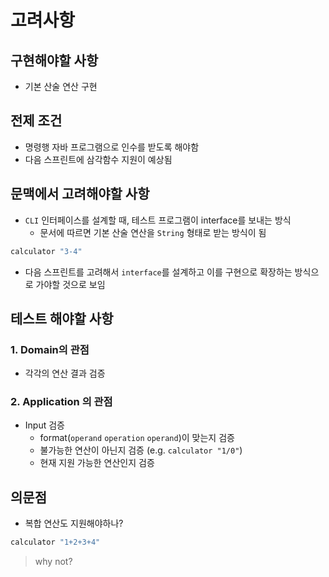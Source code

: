 # 고려사항

## 구현해야할 사항

- 기본 산술 연산 구현

## 전제 조건

- 명령행 자바 프로그램으로 인수를 받도록 해야함
- 다음 스프린트에 삼각함수 지원이 예상됨

## 문맥에서 고려해야할 사항

- `CLI` 인터페이스를 설계할 때, 테스트 프로그램이 interface를 보내는 방식
  - 문서에 따르면 기본 산술 연산을 `String` 형태로 받는 방식이 됨

```bash
calculator "3-4"
```

- 다음 스프린트를 고려해서 `interface`를 설계하고 이를 구현으로 확장하는 방식으로 가야할 것으로 보임

## 테스트 해야할 사항

### 1. Domain의 관점

- 각각의 연산 결과 검증

### 2. Application 의 관점

- Input 검증
  - format(`operand` `operation` `operand`)이 맞는지 검증
  - 불가능한 연산이 아닌지 검증 (e.g. `calculator "1/0"`)
  - 현재 지원 가능한 연산인지 검증

## 의문점

- 복합 연산도 지원해야하나?

```bash
calculator "1+2+3+4"
```

> why not?
